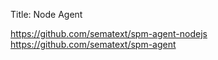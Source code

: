 Title: Node Agent

https://github.com/sematext/spm-agent-nodejs
https://github.com/sematext/spm-agent
